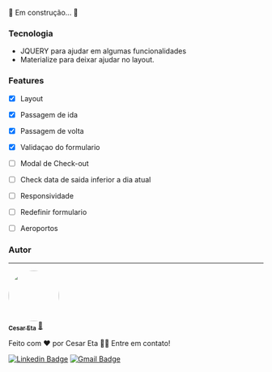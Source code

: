 🚧  Em construção... 🚧

### Tecnologia

- JQUERY para ajudar em algumas funcionalidades
- Materialize para deixar ajudar no layout.


### Features

- [x] Layout
- [x] Passagem de ida
- [x] Passagem de volta
- [x] Validaçao do formulario
- [ ] Modal de Check-out
- [ ] Check data de saida inferior a dia atual
- [ ] Responsividade
- [ ] Redefinir formulario
- [ ] Aeroportos


### Autor
---

<a href="https://github.com/CesarEtam">
 <img style="border-radius: 50%;" src="https://avatars.githubusercontent.com/u/36644500?v=4" width="100px;" alt=""/>
 <br />
 <sub><b>Cesar Eta</b></sub></a> <a href="https://cesaretam.github.io/" title="Dev">🚀</a>


Feito com ❤️ por Cesar Eta 👋🏽 Entre em contato!

[![Linkedin Badge](https://img.shields.io/badge/-Cesar-blue?style=flat-square&logo=Linkedin&logoColor=white&link=https://www.linkedin.com/in/cesar.etam/)](https://www.linkedin.com/in/cesaretam/) 
[![Gmail Badge](https://img.shields.io/badge/-cesar.etam@gmail.com-c14438?style=flat-square&logo=Gmail&logoColor=white&link=mailto:cesar.etam@gmail.com)](mailto:cesar.etam@gmail.com)